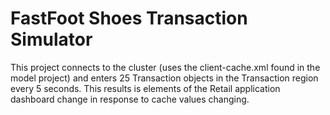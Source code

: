 # FastFoot Shoes Transaction Simulator
This project connects to the cluster (uses the client-cache.xml found in the model project) and enters 25 Transaction objects in the Transaction region every 5 seconds. This results is elements of the Retail application dashboard change in response to cache values changing.
